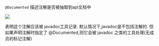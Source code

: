

`@Documented` 描述注解是否被抽取到api文档中

![](https://pic.superbed.cn/item/5e08169276085c32892f18ab.jpg)

表明这个注解应该被 javadoc工具记录. 默认情况下,javadoc是不包括注解的. 但如果声明注解时指定了 @Documented,则它会被 javadoc 之类的工具处理(无成员的标记注解)